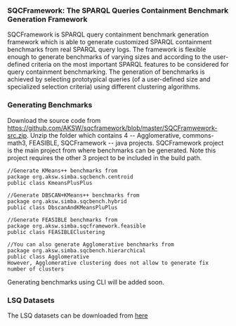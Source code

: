 ### SQCFramework: The SPARQL Queries Containment Benchmark Generation Framework 
SQCFramework is SPARQL query containment benchmark generation framework which is able to generate customized SPARQL containment benchmarks from real SPARQL query logs. The framework is flexible enough to generate benchmarks of varying sizes and according to the user-defined criteria on the most important SPARQL features to be considered for query containment benchmarking. The generation of benchmarks is achieved by selecting prototypical queries (of a user-defined size and specialized selection criteria) using different clustering algorithms. 
### Generating Benchmarks
Download the source code from https://github.com/AKSW/sqcframework/blob/master/SQCFramwework-src.zip. Unzip the folder which contains 4 -- Agglomerative, commons-math3, FEASIBLE, SQCFramework -- java projects. SQCFramework project is the main project from where benchmarks can be generated. Note this project requires the other 3 project to be included in the build path. 
```
//Generate KMeans++ benchmarks from 
package org.aksw.simba.sqcbench.centroid
public class KmeansPlusPlus 

//Generate DBSCAN+KMeans++ benchmarks from 
package org.aksw.simba.sqcbench.hybrid
public class DbscanAndKMeansPluPlus 

//Generate FEASIBLE benchmarks from 
package org.aksw.simba.sqcframework.feasible
public class FEASIBLEClustering 

//You can also generate Agglomerative benchmarks from 
package org.aksw.simba.sqcbench.hierarchical
public class Agglomerative
However, Agglomerative clustering does not allow to generate fix number of clusters
```
Generating benchmarks using CLI will be added soon. 
### LSQ Datasets
The LSQ datasets can be downloaded from [here](http://hobbitdata.informatik.uni-leipzig.de/lsq-dumps/)
